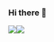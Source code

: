 ### Hi there 👋

<!--
**jisunp04023/jisunp04023** is a ✨ _special_ ✨ repository because its `README.md` (this file) appears on your GitHub profile.

Here are some ideas to get you started:

- 🔭 I’m currently working on ...
- 🌱 I’m currently learning ...
- 👯 I’m looking to collaborate on ...
- 🤔 I’m looking for help with ...
- 💬 Ask me about ...
- 📫 How to reach me: ...
- 😄 Pronouns: ...
- ⚡ Fun fact: ...
![Anurag's GitHub stats](https://github-readme-stats.vercel.app/api?username=jisunp04023&show_icons=true&theme=cobalt&hide=prs,contribs)

﻿[![Top Langs](https://github-readme-stats.vercel.app/api/top-langs/?username=jisunp04023&langs_count=10&layout=compact&theme=cobalt)](https://github.com/jisunp04023/jisunp04023)
-->



<a href="https://github.com/jisunp04023"><img align="center" style="float: left" src="https://github-readme-stats.vercel.app/api?username=jisunp04023&show_icons=true&theme=cobalt&hide=prs,contribs" /></a>

<a href="https://github.com/jisunp04023"><img align="center" style="float: left" src="https://github-readme-stats.vercel.app/api/top-langs/?username=jisunp04023&langs_count=10&layout=compact&theme=cobalt" /></a> 
